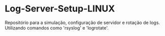 # Log-Server-Setup-LINUX
Repositório para a simulação, configuração de servidor e rotação de logs. Utilizando comandos como 'rsyslog' e 'logrotate'.

